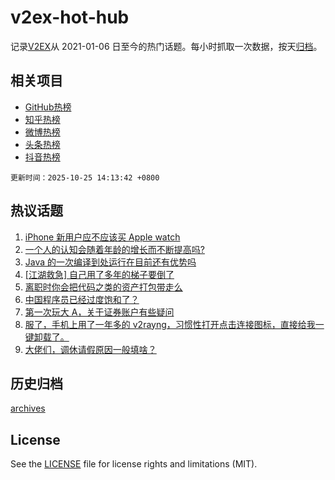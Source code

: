# v2ex-hot-hub

 记录[V2EX](https://www.v2ex.com/)从 2021-01-06 日至今的热门话题。每小时抓取一次数据，按天[归档](archives)。
 
 ## 相关项目

- [GitHub热榜](https://github.com/snaildev/github-hot-hub)
- [知乎热榜](https://github.com/snaildev/zhihu-hot-hub)
- [微博热榜](https://github.com/snaildev/weibo-hot-hub)
- [头条热榜](https://github.com/snaildev/toutiao-hot-hub)
- [抖音热榜](https://github.com/snaildev/douyin-hot-hub)


 `更新时间：2025-10-25 14:13:42 +0800`

## 热议话题

1. [iPhone 新用户应不应该买 Apple watch](https://www.v2ex.com/t/1168164)
1. [一个人的认知会随着年龄的增长而不断提高吗?](https://www.v2ex.com/t/1168137)
1. [Java 的一次编译到处运行在目前还有优势吗](https://www.v2ex.com/t/1168179)
1. [[江湖救急] 自己用了多年的梯子要倒了](https://www.v2ex.com/t/1168274)
1. [离职时你会把代码之类的资产打包带走么](https://www.v2ex.com/t/1168247)
1. [中国程序员已经过度饱和了？](https://www.v2ex.com/t/1168148)
1. [第一次玩大 A，关于证券账户有些疑问](https://www.v2ex.com/t/1168141)
1. [服了，手机上用了一年多的 v2rayng，习惯性打开点击连接图标，直接给我一键卸载了。](https://www.v2ex.com/t/1168238)
1. [大佬们，调休请假原因一般填啥？](https://www.v2ex.com/t/1168194)

## 历史归档

[archives](archives)

## License

See the [LICENSE](LICENSE) file for license rights and limitations (MIT).
